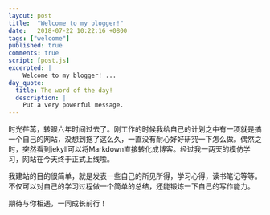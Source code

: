 ```yaml
---
layout: post
title:  "Welcome to my blogger!"
date:   2018-07-22 10:22:16 +0800
tags: ["welcome"]
published: true
comments: true
script: [post.js]
excerpted: |
    Welcome to my blogger! ...
day_quote:
  title: The word of the day!
  description: |
    Put a very powerful message.
---
```



时光荏苒，转眼六年时间过去了。刚工作的时候我给自己的计划之中有一项就是搞一个自己的网站，没想到拖了这么久，一直没有耐心好好研究一下怎么做。偶然之时，突然看到jekyll可以将Markdown直接转化成博客。经过我一两天的模仿学习，网站在今天终于正式上线啦。

我建站的目的很简单，就是发表一些自己的所见所得，学习心得，读书笔记等等。不仅可以对自己的学习过程做一个简单的总结，还能锻炼一下自己的写作能力。

期待与你相遇，一同成长前行！
